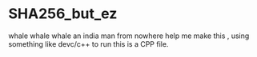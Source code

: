 # SHA256_but_ez
whale whale whale an india man from nowhere help me make this ,
using something like devc/c++ to run this is a CPP file. 
